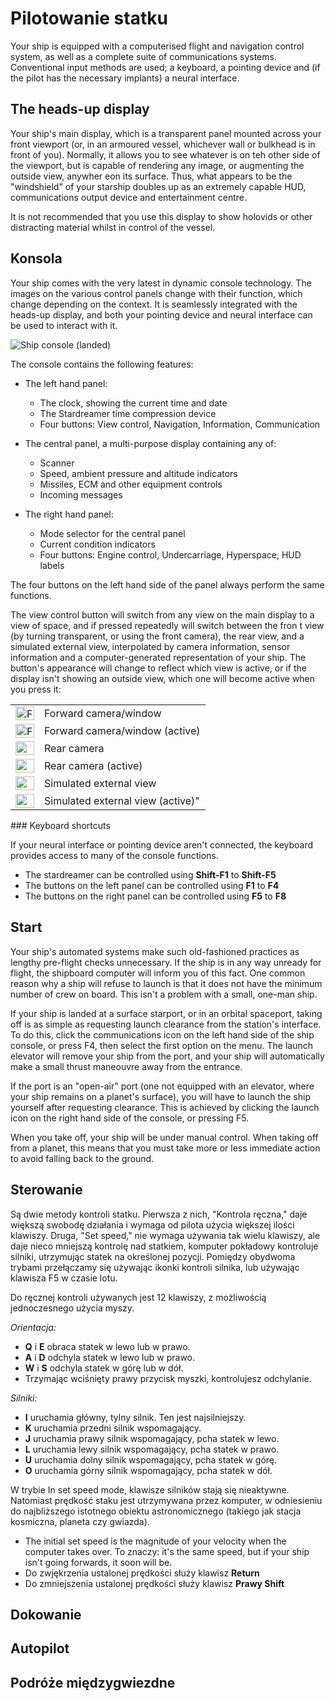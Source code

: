 # Pilotowanie statku

Your ship is equipped with a computerised flight and navigation
control system, as well as a complete suite of communications
systems. Conventional input methods are used; a keyboard, a
pointing device and (if the pilot has the necessary implants) a
neural interface.

## The heads-up display

Your ship's main display, which is a transparent panel mounted
across your front viewport (or, in an armoured vessel, whichever
wall or bulkhead is in front of you). Normally, it allows you to
see whatever is on teh other side of the viewport, but is capable
of rendering any image, or augmenting the outside view, anywher eon
its surface. Thus, what appears to be the "windshield" of your
starship doubles up as an extremely capable HUD, communications
output device and entertainment centre.

It is not recommended that you use this display to show holovids or
other distracting material whilst in control of the vessel.

## Konsola

Your ship comes with the very latest in dynamic console technology.
The images on the various control panels change with their
function, which change depending on the context. It is seamlessly
integrated with the heads-up display, and both your pointing device
and neural interface can be used to interact with it.

![Ship console (landed)](images/console-landed.png)

The console contains the following features:



-   The left hand panel:
    -   The clock, showing the current time and date
    -   The Stardreamer time compression device
    -   Four buttons: View control, Navigation, Information,
        Communication

-   The central panel, a multi-purpose display containing any of:
    -   Scanner
    -   Speed, ambient pressure and altitude indicators
    -   Missiles, ECM and other equipment controls
    -   Incoming messages

-   The right hand panel:
    -   Mode selector for the central panel
    -   Current condition indicators
    -   Four buttons: Engine control, Undercarriage, Hyperspace, HUD
        labels


The four buttons on the left hand side of the panel always perform
the same functions.

The view control button will switch from any view on the main
display to a view of space, and if pressed repeatedly will switch
between the fron t view (by turning transparent, or using the front
camera), the rear view, and a simulated external view, interpolated
by camera information, sensor information and a computer-generated
representation of your ship. The button's appearance will change to
reflect which view is active, or if the display isn't showing an
outside view, which one will become active when you press it:


<table>
<tr><td><img src="images/cam_front.png" alt="Forward camera/window" width=30 height=22 /></td><td>Forward camera/window</td><tr>
<tr><td><img src="images/cam_front_on.png" alt="Forward camera/window (active)" width=30 height=22 /></td><td>Forward camera/window (active)</td><tr>
<tr><td><img src="images/cam_rear.png" alt="Rear camera" width=30 height=22 /></td><td>Rear camera</td><tr>
<tr><td><img src="images/cam_rear_on.png" alt="Rear camera (active)" width=30 height=22 /></td><td>Rear camera (active)</td><tr>
<tr><td><img src="images/cam_external.png" alt="Simulated external view" width=30 height=22 /></td><td>Simulated external view</td><tr>
<tr><td><img src="images/cam_external_on.png" alt="Simulated external view (active)" width=30 height=22 /></td><td>Simulated external view (active)"</td><tr>
</table>
### Keyboard shortcuts

If your neural interface or pointing device aren't connected, the
keyboard provides access to many of the console functions.



-   The stardreamer can be controlled using **Shift-F1** to
    **Shift-F5**
-   The buttons on the left panel can be controlled using **F1** to
    **F4**
-   The buttons on the right panel can be controlled using **F5**
    to **F8**

## Start

Your ship's automated systems make such old-fashioned practices as
lengthy pre-flight checks unnecessary. If the ship is in any way
unready for flight, the shipboard computer will inform you of this
fact. One common reason why a ship will refuse to launch is that it
does not have the minimum number of crew on board. This isn't a
problem with a small, one-man ship.

If your ship is landed at a surface starport, or in an orbital
spaceport, taking off is as simple as requesting launch clearance
from the station's interface. To do this, click the communications
icon on the left hand side of the ship console, or press F4, then
select the first option on the menu. The launch elevator will
remove your ship from the port, and your ship will automatically
make a small thrust maneouvre away from the entrance.

If the port is an "open-air" port (one not equipped with an
elevator, where your ship remains on a planet's surface), you will
have to launch the ship yourself after requesting clearance. This
is achieved by clicking the launch icon on the right hand side of
the console, or pressing F5.

When you take off, your ship will be under manual control. When
taking off from a planet, this means that you must take more or
less immediate action to avoid falling back to the ground.

## Sterowanie

Są dwie metody kontroli statku. Pierwsza z nich, "Kontrola ręczna,"
daje większą swobodę działania i wymaga od pilota użycia większej
ilości klawiszy. Druga, "Set speed," nie wymaga używania tak wielu
klawiszy, ale daje nieco mniejszą kontrolę nad statkiem, komputer
pokładowy kontroluje silniki, utrzymując statek na określonej pozycji.
Pomiędzy obydwoma trybami przełączamy się używając ikonki kontroli 
silnika, lub używając klawisza F5 w czasie lotu.

Do ręcznej kontroli używanych jest 12 klawiszy, z możliwością
jednoczesnego użycia myszy.

*Orientacja:*

-   **Q** i **E** obraca statek w lewo lub w prawo.
-   **A** i **D** odchyla statek w lewo lub w prawo.
-   **W** i **S** odchyla statek w górę lub w dół.
-   Trzymając wciśnięty prawy przycisk myszki, kontrolujesz
    odchylanie.

*Silniki:*

-   **I** uruchamia główny, tylny silnik. Ten jest najsilniejszy.
-   **K** uruchamia przedni silnik wspomagający.
-   **J** uruchamia prawy silnik wspomagający, pcha statek w lewo.
-   **L** uruchamia lewy silnik wspomagający, pcha statek w prawo.
-   **U** uruchamia dolny silnik wspomagający, pcha statek w górę.
-   **O** uruchamia górny silnik wspomagający, pcha statek w dół.

W trybie In set speed mode, klawisze silników stają się nieaktywne.
Natomiast prędkość staku jest utrzymywana przez komputer, w 
odniesieniu do najbliższego istotnego obiektu astronomicznego
(takiego jak stacja kosmiczna, planeta czy gwiazda).

-   The initial set speed is the magnitude of your velocity when
    the computer takes over. To znaczy: it's the same speed, but if
    your ship isn't going forwards, it soon will be.
-   Do zwjękrzenia ustalonej prędkości służy klawisz **Return**
-   Do zmniejszenia ustalonej prędkości służy klawisz **Prawy Shift**

## Dokowanie

## Autopilot

## Podróże międzygwiezdne



